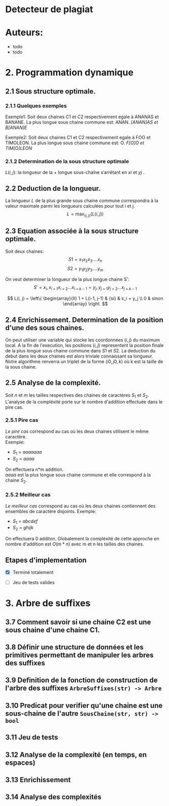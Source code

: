 # Detecteur de plagiat

# Auteurs:
- todo
- todo

# 2. Programmation dynamique
## 2.1 Sous structure optimale.
### 2.1.1 Quelques exemples
Exemple1: Soit deux chaines C1 et C2 respectivement egale à ANANAS et BANANE.
La plus longue sous chaine commune est: ANAN.
*[ANAN]AS et B[ANAN]E*

Exemple2: Soit deux chaines C1 et C2 respectivement egale à FOO et TIMOLEON.
La plus longue sous chaine commune est: O.
*F[O]O et TIM[O]LEON*

### 2.1.2 Determination de la sous structure optimale
$L(i, j) :$ la longueur de la + longue sous-chaîne s’arrêtant en $xi$ et $yj$ .

## 2.2 Deduction de la longueur.
La longueur $L$ de la plus grande sous chaine commune  correspondra à la valeur maximale parmi les longueurs calculées pour tout i et j.
$$L = \max_{(i, j)} (L(i, j))$$ 
## 2.3 Equation associée à la sous structure optimale.
Soit deux chaines:
 $$S1 = x_1 x_2 x_3....x_n$$
 $$S2 = y_1 y_2 y_3....y_m$$

On veut determiner la longueur de la plus longue chaine S':
$$S'=x_i, x_{i+1}x_{i+2}...x_{i+k-1}=y_j, y_{j+1}y_{j+2}...x_{j+k-1}$$ 

$$ L(i, j) = \left\{
\begin{array}{ll}
 1 + L(i-1, j-1) & {si} & x_i = y_j \\
 0 & sinon
\end{array}
\right. $$
## 2.4 Enrichissement. Determination de la position d'une des sous chaines. 
On peut utiliser une variable qui stocke les coordonnées $(i, j)$ du maximum local.
A la fin de l'execution, les positions $(i, j)$ representent la position finale de la 
plus longue sous chaine commune dans $S1$ et $S2$. La deduction du debut dans les deux chaines 
est alors triviale connaissant sa longueur.
Notre algorithme renverra un triplet de la forme $(i0, j0, k)$ où k est la taille de la sous chaine. 
## 2.5 Analyse de la complexité.
Soit $n$ et $m$ les tailles respectives des chaines de caractères $S_1$ et $S_2$.
L'analyse de la compléxité porte sur le nombre d'addition effectuée dans le pire cas.

### 2.5.1 Pire cas
*Le pire cas* correspond au cas où les deux chaines utilisent le même caractère. \
Exemple: 
- $S_1$  = $aaaaaaa$
- $S_2$  = $aaaa$

On effectuera n*m addition.   
$aaaa$ est la plus longue sous chaine commune et elle correspond à la chaine $S_2$.

### 2.5.2 Meilleur cas
*Le meilleur cas* correspond au cas où les deux chaines contiennent des ensembles de caractère disjoints.
Exemple: 
- $S_1$  = $abcdef$
- $S_2$  = $ghijk$

On effectuera 0 additon.
Globalement la compléxité de cette approche en nombre d'addition est $O(m*n)$ avec m et n les tailles des chaines.
## Etapes d'implementation
- [x] Terminé totalement
- [ ] Jeu de tests valides 


# 3. Arbre de suffixes
## 3.7 Comment savoir si une chaine C2 est une sous chaine d'une chaine C1.
## 3.8 Définir une structure de données et les primitives permettant de manipuler les arbres des suffixes
## 3.9 Definition de la fonction de construction de l'arbre des suffixes `ArbreSuffixes(str) -> Arbre`
## 3.10 Predicat pour verifier qu'une chaine est une sous-chaine de l'autre `SousChaine(str, str) -> bool`
## 3.11 Jeu de tests
## 3.12 Analyse de la complexité (en temps, en espaces)
## 3.13 Enrichissement
## 3.14 Analyse des complexités
